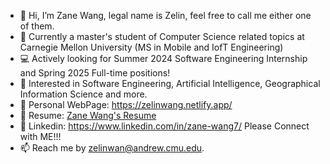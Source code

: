 - 👋 Hi, I’m Zane Wang, legal name is Zelin, feel free to call me either one of them.
- 🌱 Currently a master's student of Computer Science related topics at Carnegie Mellon University (MS in Mobile and IofT Engineering)
- 💻 Actively looking for Summer 2024 Software Engineering Internship and Spring 2025 Full-time positions! 
- 💞️ Interested in Software Engineering, Artificial Intelligence, Geographical Information Science and more.
- 👾 Personal WebPage: https://zelinwang.netlify.app/
- 🤖 Resume: [Zane Wang's Resume](https://drive.google.com/file/d/1FtKLaNcdocG90VsSw-14uhOlElwUkd6y/view?usp=sharing)
- 👔 Linkedin: https://www.linkedin.com/in/zane-wang7/ Please Connect with ME!!! 
- 📫 Reach me by zelinwan@andrew.cmu.edu.  

<!---
Zelinewang/Zelinewang is a ✨ special ✨ repository because its `README.md` (this file) appears on your GitHub profile.
You can click the Preview link to take a look at your changes.
--->
